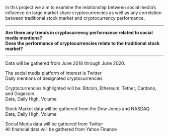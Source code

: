 In this project we aim to examine the relationship between social media’s influence on large market share cryptocurrencies as well as any correlation between traditional stock market and cryptocurrency performance.
***
**Are there any trends in cryptocurrency performance related to social media mentions?  
Does the performance of cryptocurrencies relate to the traditional stock market?**
***
Data will be gathered from June 2018 through June 2020.

The social media platform of interest is Twitter  
Daily mentions of designated cryptocurrencies

Cryptocurrencies highlighted will be: Bitcoin, Ethereum, Tether, Cardano, and Dogecoin  
Date, Daily High, Volume

Stock Market data will be gathered from the Dow Jones and NASDAQ  
Date, Daily High, Volume
	
Social Media data will be gathered from Twitter  
All financial data will be gathered from Yahoo Finance
